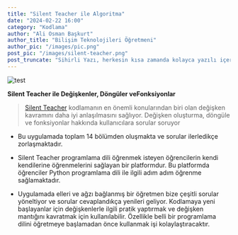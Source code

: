 ```yaml
---
title: "Silent Teacher ile Algoritma"
date: "2024-02-22 16:00"
category: "Kodlama"
author: "Ali Osman Başkurt"
author_title: "Bilişim Teknolojileri Öğretmeni"
author_pic: "/images/pic.png"
post_pic: "/images/silent-teacher.png"
post_truncate: "Sihirli Yazı, herkesin kısa zamanda kolayca yazılı içerik oluşturmasına yardımcı olan yapay zeka destekli bir yazma asistanıdır. Sihirli Yazı kullanarak sosyal medya gönderileri, iş planları, web siteleri, blog yazıları, şiirler, günlükler, yaratıcı yazarlık metinleri ve çok daha fazlasını oluşturabilirsiniz. "
---
```


![test](/images/silent-teacher.png)

**Silent Teacher ile Değişkenler, Döngüler veFonksiyonlar**

> [Silent Teacher](https://silentteacher.toxicode.fr) kodlamanın en önemli konularından biri olan değişken kavramını daha iyi anlaşılmasını sağlıyor. Değişken oluşturma, döngüle ve fonksiyonlar hakkında kullanıcılara sorular soruyor

- Bu uygulamada toplam 14 bölümden oluşmakta ve sorular ilerledikçe zorlaşmaktadır.

- Silent Teacher programlama dili öğrenmek isteyen öğrencilerin kendi kendilerine öğrenmelerini sağlayan bir platformdur. Bu platformda öğrenciler Python programlama dili ile ilgili adım adım öğrenme sağlamaktadır.

- Uygulamada elleri ve ağzı bağlanmış bir öğretmen bize çeşitli sorular yöneltiyor ve sorular cevaplandıkça yenileri geliyor. Kodlamaya yeni başlayanlar için değişkenlerle ilgili pratik yaptırmak ve değişken mantığını kavratmak için kullanılabilir. Özellikle belli bir programlama dilini öğretmeye başlamadan önce kullanmak işi kolaylaştıracaktır.
